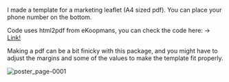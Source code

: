 I made a template for a marketing leaflet (A4 sized pdf). You can place your phone number on the bottom.  

Code uses html2pdf from eKoopmans, you can check the code here: -> <a href="https://github.com/eKoopmans/html2pdf.js.">Link!</a>

Making a pdf can be a bit finicky with this package, and you might have to adjust the margins and some of the values to make the template fit properly.

![poster_page-0001](https://github.com/user-attachments/assets/28f344d7-ff7d-43e7-86c1-47a2a437394e)



